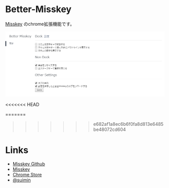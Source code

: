 # Better-Misskey
[Misskey](https://github.com/syuilo/misskey) のchrome拡張機能です。  

![img](https://raw.githubusercontent.com/S4WA/Better-Misskey/master/files/%E7%84%A1%E9%A1%8C.png)

<<<<<<< HEAD

=======
>>>>>>> e682af1a8ec6b6f0fa8d813e6485be48072cd604
# Links
* [Misskey Github](https://github.com/syuilo/misskey)
* [Misskey](https://misskey.xyz)
* [Chrome Store](https://chrome.google.com/webstore/detail/better-misskey/bkmgmcphjfddgejhddnhjdbaebblecpe)
* [@suimin](https://misskey.xyz/@suimin)
